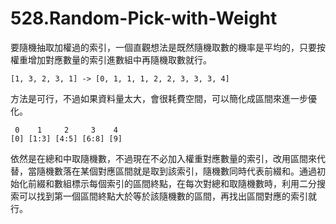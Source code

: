 # 528.Random-Pick-with-Weight

要隨機抽取加權過的索引，一個直觀想法是既然隨機取數的機率是平均的，只要按權重增加對應數量的索引進數組中再隨機取數就行。

```
[1, 3, 2, 3, 1] -> [0, 1, 1, 1, 2, 2, 3, 3, 3, 4]
```

方法是可行，不過如果資料量太大，會很耗費空間，可以簡化成區間來進一步優化。

```
 0    1     2     3    4
[0] [1:3] [4:5] [6:8] [9]
```

依然是在總和中取隨機數，不過現在不必加入權重對應數量的索引，改用區間來代替，當隨機數落在某個對應區間就是取到該索引，隨機數同時代表前綴和。通過初始化前綴和數組標示每個索引的區間終點，在每次對總和取隨機數時，利用二分搜索可以找到第一個區間終點大於等於該隨機數的區間，再找出區間對應的索引就行。
